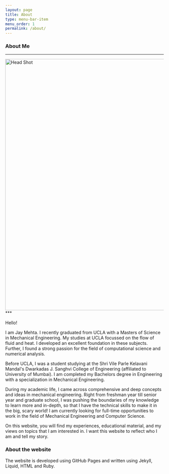 ```yaml
---
layout: page
title: About
type: menu-bar-item
menu_order: 1
permalink: /about/
---
```

### About Me

***
<section id="img">
  <img src="{{site.baseurl}}/assets/img/Head_Shot.png" alt="Head Shot" height="800" width="1200">
</section>
***

Hello!

I am Jay Mehta. I recently graduated from UCLA with a Masters of Science in Mechanical Engineering. My studies at UCLA focussed on the flow of fluid and heat. I developed an excellent foundation in these subjects. Further, I found a strong passion for the field of computational science and numerical analysis.

Before UCLA, I was a student studying at the Shri Vile Parle Kelavani Mandal's Dwarkadas J. Sanghvi College of Engineering (affiliated to University of Mumbai). I am completed my Bachelors degree in Engineering with a specialization in Mechanical Engineering.

During my academic life, I came across comprehensive and deep concepts and ideas in mechanical engineering. Right from freshman year till senior year and graduate school, I was pushing the boundaries of my knowledge to learn more and in-depth, so that I have the technical skills to make it in the big, scary world! I am currently looking for full-time opportunities to work in the field of Mechanical Engineering and Computer Science.

On this website, you will find my experiences, educational material, and my views on topics that I am interested in. I want this website to reflect who I am and tell my story.

### About the website

The website is developed using GitHub Pages and written using Jekyll, Liquid, HTML and Ruby.

